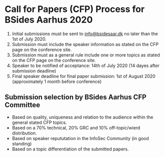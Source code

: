 # Call for Papers (CFP) Process for BSides Aarhus 2020

1. Initial submissions must be sent to info@bsidesaar.dk no later than the 1st of July 2020.
2. Submission must include the speaker information as stated on the CFP page on the conference site.
3. Submission must as a general rule include one or more topics as stated on the CFP page on the conference site.
4. Speaker to be notified of acceptance: 14th of July 2020 (14 dayes after submission deadline)
5. Final speaker deadline for final paper submission: 1st of August 2020 (approximately 1 month before conference)

## Submission selection by BSides Aarhus CFP Committee
* Based on quality, uniqueness and relation to the audience within the general stated CFP topics.
* Based on a 70% technical, 20% GRC and 10% off-topic/wierd distribution.
* Based on speaker repututation in the InfoSec Community (in good standing)
* Based on a topic differentiation of the submitted papers.
